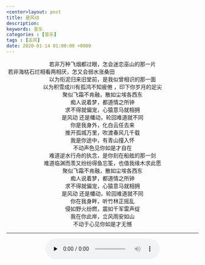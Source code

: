 ```yaml
---
<center>layout: post
title: 是风动
description: 
keywords: 音乐
categories : [音乐]
tags : [古风]
date: 2020-01-14 01:00:00 +0800
---
```


<center> 若非万种飞烟都过眼，怎会迷恋巫山的那一片 </center>
​                                                          若非海枯石烂相看两相厌，怎又会弱水涨桑田

<center>以为衔泥归来旧堂前，是我似曾相识的那一面

<center>以为积雪成川有孤鸿不知疲倦 ，印下你岁月的足尖

<center>聚似飞霜不肯融，散如尘埃各西东

<center>痴人说着梦，都道情之所钟

<center>求不得就偏宠，心猿意马就相拥

<center>是风动 还是幡动，轮回难道就不同

<center>你是我身外，化白云任去来

<center>推开孤城万里，吹渡春风几千载

<center>我是你途中，有青山撞入怀

<center>不动声色见你如是才自在

<center>难道逆水行舟的执念，是你刻在船舷的那一剑

<center>难道临渊而羡又纷纷得鱼忘筌，也值我缘木求此愿 

<center>聚似飞霜不肯融，散如尘埃各西东

<center>痴人说着梦，都道情之所钟

<center>求不得就偏宠，心猿意马就相拥

<center>是风动 还是幡动，轮回难道就不同

<center>你在我身畔，听竹林正摇乱

<center>侵如野火纷燃，震如千军雷声绽

<center>我在你此岸，立风雨安如山

<center>不动于心见你如是才无憾

***



<center><audio controls="" loop="false" preload="none">
    <source src="https://pro-file.xiaoheiban.cn/202001/c1f99127-efb3-41e8-a57c-ed2610dbe132.mp3" type="audio/mp3">
</audio>